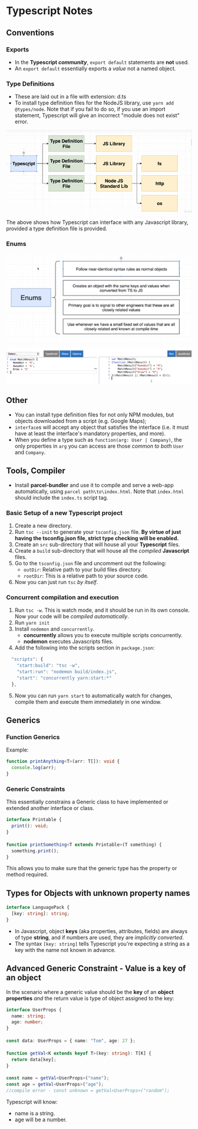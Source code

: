 # Typescript Notes

## Conventions

### Exports

- In the **Typescript _community_**, `export default` statements are **not** used.
- An `export default` essentially exports a _value_ not a named object.

### Type Definitions

- These are laid out in a file with extension: d.ts
- To install type definition files for the NodeJS library, use `yarn add @types/node`. Note that if you fail to do so, if you use an import statement, Typescript will give an incorrect "module does not exist" error.

![tyepdef](./img/typedef.PNG)

The above shows how Typescript can interface with any Javascript library, provided a type definition file is provided.

### Enums

![enums](./img/enums.PNG)

![jsenums](./img/jsenum.PNG)

## Other

- You can install type definition files for not only NPM modules, but objects downloaded from a script (e.g. Google Maps);
- `interface`s will accept any object that satisfies the interface (i.e. it must have at least the interface's mandatory properties, and more).
- When you define a type such as `function(arg: User | Company)`, the only properties in `arg` you can access are those _common to both_ `User` and `Company`.

## Tools, Compiler

- Install **parcel-bundler** and use it to compile and serve a web-app automatically, using `parcel path\to\index.html`. Note that `index.html` should include the `index.ts` script tag.

### Basic Setup of a new Typescript project

1. Create a new directory.
2. Run `tsc --init` to generate your `tsconfig.json` file. **By virtue of just having the tsconfig.json file, strict type checking will be enabled.**
3. Create an `src` sub-directory that will house all your **Typescript** files.
4. Create a `build` sub-directory that will house all the _compiled_ **Javascript** files.
5. Go to the `tsconfig.json` file and uncomment out the following:
   - `outDir`: Relative path to your build files directory.
   - `rootDir`: This is a relative path to your source code.
6. Now you can just run `tsc` _by itself_.

### Concurrent compilation and execution

1. Run `tsc -w`. This is watch mode, and it should be run in its own console. Now your code will be _compiled automatically_.
2. Run `yarn init`
3. Install `nodemon` and `concurrently`.
   - **concurrently** allows you to execute multiple scripts concurrently.
   - **nodemon** executes Javascripts files.
4. Add the following into the scripts section in `package.json`:

```javascript
  "scripts": {
    "start:build": "tsc -w",
    "start:run": "nodemon build/index.js",
    "start": "concurrently yarn:start:*"
  },
```

5. Now you can run `yarn start` to automatically watch for changes, compile them and execute them immediately in one window.

## Generics

### Function Generics

Example:

```typescript
function printAnything<T>(arr: T[]): void {
  console.log(arr);
}
```

### Generic Constraints

This essentially constrains a Generic class to have implemented or extended another interface or class.

```typescript
interface Printable {
  print(): void;
}

function printSomething<T extends Printable>(T something) {
  something.print();
}
```

This allows you to make sure that the generic type has the property or method required.

## Types for Objects with unknown property names

```typescript
interface LanguagePack {
  [key: string]: string;
}
```

- In Javascript, object **keys** (aka properties, attributes, fields) are always of type **string**, and if numbers are used, they are _implicitly converted_.
- The syntax `[key: string]` tells Typescript you're expecting a string as a key with the name not known in advance.

## Advanced Generic Constraint - Value is a key of an object

In the scenario where a generic value should be the **key** of an **object properties** _and_ the return value is type of object assigned to the key:

```typescript
interface UserProps {
  name: string;
  age: number;
}

const data: UserProps = { name: "Tom", age: 27 };

function getVal<K extends keyof T>(key: string): T[K] {
  return data[key];
}

const name = getVal<UserProps>("name");
const age = getVal<UserProps>("age");
//compile error - const unknown = getVal<UserProps>("random");
```

Typescript will know:

- name is a string.
- age will be a number.
